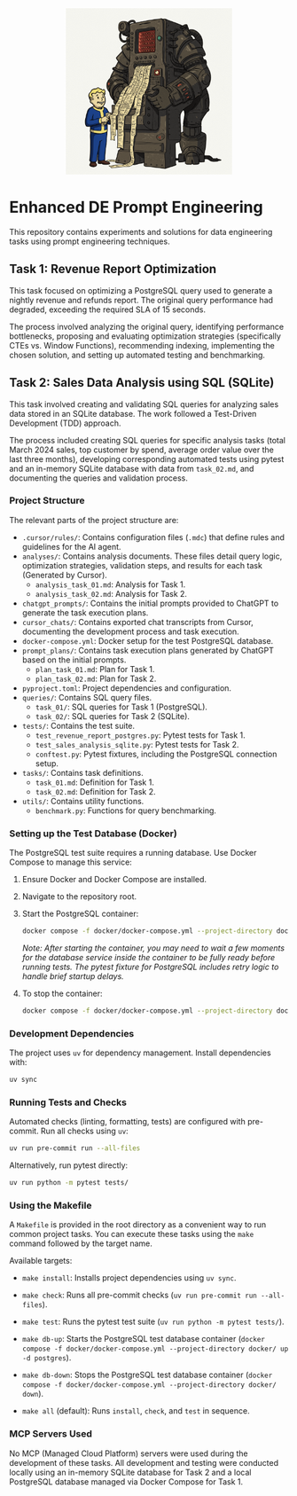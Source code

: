 <div align="center">
  <img src="docs/repo-logo.png" alt="prompt engineering logo" width="300"/>
</div>

# Enhanced DE Prompt Engineering

This repository contains experiments and solutions for data engineering tasks using prompt engineering techniques.

## Task 1: Revenue Report Optimization

This task focused on optimizing a PostgreSQL query used to generate a nightly revenue and refunds report. The original query performance had degraded, exceeding the required SLA of 15 seconds.

The process involved analyzing the original query, identifying performance bottlenecks, proposing and evaluating optimization strategies (specifically CTEs vs. Window Functions), recommending indexing, implementing the chosen solution, and setting up automated testing and benchmarking.

## Task 2: Sales Data Analysis using SQL (SQLite)

This task involved creating and validating SQL queries for analyzing sales data stored in an SQLite database. The work followed a Test-Driven Development (TDD) approach.

The process included creating SQL queries for specific analysis tasks (total March 2024 sales, top customer by spend, average order value over the last three months), developing corresponding automated tests using pytest and an in-memory SQLite database with data from `task_02.md`, and documenting the queries and validation process.

### Project Structure

The relevant parts of the project structure are:

-   `.cursor/rules/`: Contains configuration files (`.mdc`) that define rules and guidelines for the AI agent.
-   `analyses/`: Contains analysis documents. These files detail query logic, optimization strategies, validation steps, and results for each task (Generated by Cursor).
    -   `analysis_task_01.md`: Analysis for Task 1.
    -   `analysis_task_02.md`: Analysis for Task 2.
-   `chatgpt_prompts/`: Contains the initial prompts provided to ChatGPT to generate the task execution plans.
-   `cursor_chats/`: Contains exported chat transcripts from Cursor, documenting the development process and task execution.
-   `docker-compose.yml`: Docker setup for the test PostgreSQL database.
-   `prompt_plans/`: Contains task execution plans generated by ChatGPT based on the initial prompts.
    -   `plan_task_01.md`: Plan for Task 1.
    -   `plan_task_02.md`: Plan for Task 2.
-   `pyproject.toml`: Project dependencies and configuration.
-   `queries/`: Contains SQL query files.
    -   `task_01/`: SQL queries for Task 1 (PostgreSQL).
    -   `task_02/`: SQL queries for Task 2 (SQLite).
-   `tests/`: Contains the test suite.
    -   `test_revenue_report_postgres.py`: Pytest tests for Task 1.
    -   `test_sales_analysis_sqlite.py`: Pytest tests for Task 2.
    -   `conftest.py`: Pytest fixtures, including the PostgreSQL connection setup.
-   `tasks/`: Contains task definitions.
    -   `task_01.md`: Definition for Task 1.
    -   `task_02.md`: Definition for Task 2.
-   `utils/`: Contains utility functions.
    -   `benchmark.py`: Functions for query benchmarking.

### Setting up the Test Database (Docker)

The PostgreSQL test suite requires a running database. Use Docker Compose to manage this service:

1.  Ensure Docker and Docker Compose are installed.
2.  Navigate to the repository root.
3.  Start the PostgreSQL container:

    ```bash
    docker compose -f docker/docker-compose.yml --project-directory docker/ up -d postgres
    ```
    *Note: After starting the container, you may need to wait a few moments for the database service inside the container to be fully ready before running tests. The pytest fixture for PostgreSQL includes retry logic to handle brief startup delays.*

4.  To stop the container:

    ```bash
    docker compose -f docker/docker-compose.yml --project-directory docker/ down
    ```

### Development Dependencies

The project uses `uv` for dependency management. Install dependencies with:

```bash
uv sync
```

### Running Tests and Checks

Automated checks (linting, formatting, tests) are configured with pre-commit. Run all checks using `uv`:

```bash
uv run pre-commit run --all-files
```

Alternatively, run pytest directly:

```bash
uv run python -m pytest tests/
```

### Using the Makefile

A `Makefile` is provided in the root directory as a convenient way to run common project tasks. You can execute these tasks using the `make` command followed by the target name.

Available targets:

*   `make install`: Installs project dependencies using `uv sync`.

*   `make check`: Runs all pre-commit checks (`uv run pre-commit run --all-files`).

*   `make test`: Runs the pytest test suite (`uv run python -m pytest tests/`).

*   `make db-up`: Starts the PostgreSQL test database container (`docker compose -f docker/docker-compose.yml --project-directory docker/ up -d postgres`).

*   `make db-down`: Stops the PostgreSQL test database container (`docker compose -f docker/docker-compose.yml --project-directory docker/ down`).

*   `make all` (default): Runs `install`, `check`, and `test` in sequence.

### MCP Servers Used

No MCP (Managed Cloud Platform) servers were used during the development of these tasks. All development and testing were conducted locally using an in-memory SQLite database for Task 2 and a local PostgreSQL database managed via Docker Compose for Task 1.
